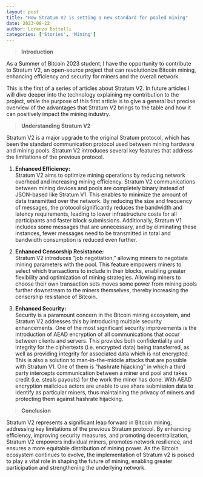 ```yaml
---
layout: post
title: "How Stratum V2 is setting a new standard for pooled mining"
date: 2023-08-22
author: Lorenzo Bottelli
categories: ['Stories', 'Mining']
---
```


> **Introduction**

As a Summer of Bitcoin 2023 student, I have the opportunity to contribute to
Stratum V2, an open-source project that can revolutionize Bitcoin mining,
enhancing efficiency and security for miners and the overall network.

This is the first of a series of articles about Stratum V2. In future articles
I will dive deeper into the technology explaining my contribution to the
project, while the purpose of this first article is to give a general but
precise overview of the advantages that Stratum V2 brings to the table and how
it can positively impact the mining industry.

> **Understanding Stratum V2**

Stratum V2 is a major upgrade to the original Stratum protocol, which has been
the standard communication protocol used between mining hardware and mining
pools. Stratum V2 introduces several key features that address the limitations
of the previous protocol.

  1. **Enhanced Efficiency:**  
Stratum V2 aims to optimize mining operations by reducing network overhead and
increasing mining efficiency. Stratum V2 communications between mining devices
and pools are completely binary instead of JSON-based like Stratum V1. This
enables to minimize the amount of data transmitted over the network. By
reducing the size and frequency of messages, the protocol significantly
reduces the bandwidth and latency requirements, leading to lower
infrastructure costs for all participants and faster block submissions.
Additionally, Stratum V1 includes some messages that are unnecessary, and by
eliminating these instances, fewer messages need to be transmitted in total
and bandwidth consumption is reduced even further.

  2. **Enhanced Censorship Resistance:**  
Stratum V2 introduces “job negotiation,” allowing miners to negotiate mining
parameters with the pool. This feature empowers miners to select which
transactions to include in their blocks, enabling greater flexibility and
optimization of mining strategies. Allowing miners to choose their own
transaction sets moves some power from mining pools further downstream to the
miners themselves, thereby increasing the censorship resistance of Bitcoin.

  3. **Enhanced Security:**  
Security is a paramount concern in the Bitcoin mining ecosystem, and Stratum
V2 addresses this by introducing multiple security enhancements. One of the
most significant security improvements is the introduction of AEAD encryption
of all communications that occur between clients and servers. This provides
both confidentiality and integrity for the ciphertexts (i.e. encrypted data)
being transferred, as well as providing integrity for associated data which is
not encrypted. This is also a solution to man-in-the-middle attacks that are
possible with Stratum V1. One of them is “hashrate hijacking” in which a third
party intercepts communication between a miner and pool and takes credit (i.e.
steals payouts) for the work the miner has done. With AEAD encryption
malicious actors are unable to use share submission data to identify as
particular miners, thus maintaining the privacy of miners and protecting them
against hashrate hijacking.

> **Conclusion**

Stratum V2 represents a significant leap forward in Bitcoin mining, addressing
key limitations of the previous Stratum protocol. By enhancing efficiency,
improving security measures, and promoting decentralization, Stratum V2
empowers individual miners, promotes network resilience, and ensures a more
equitable distribution of mining power. As the Bitcoin ecosystem continues to
evolve, the implementation of Stratum v2 is poised to play a vital role in
shaping the future of mining, enabling greater participation and strengthening
the underlying network.
